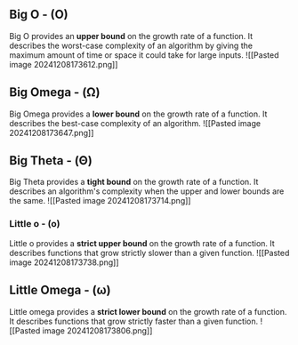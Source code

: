## Big O - (O)
Big O provides an **upper bound** on the growth rate of a function. It describes the worst-case complexity of an algorithm by giving the maximum amount of time or space it could take for large inputs.
![[Pasted image 20241208173612.png]]
## Big Omega - (Ω)
Big Omega provides a **lower bound** on the growth rate of a function. It describes the best-case complexity of an algorithm.
![[Pasted image 20241208173647.png]]
## Big Theta - (Θ)
Big Theta provides a **tight bound** on the growth rate of a function. It describes an algorithm's complexity when the upper and lower bounds are the same.
![[Pasted image 20241208173714.png]]
### Little o - (o)
Little o provides a **strict upper bound** on the growth rate of a function. It describes functions that grow strictly slower than a given function.
![[Pasted image 20241208173738.png]]
## Little Omega - (ω)
Little omega provides a **strict lower bound** on the growth rate of a function. It describes functions that grow strictly faster than a given function.
![[Pasted image 20241208173806.png]]